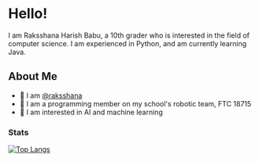 # Hello! 

I am Raksshana Harish Babu, a 10th grader who is interested in the field of computer science. I am experienced in Python, and am currently learning Java. 

## About Me
- 👋 I am [@raksshana](https://github.com/raksshana)
- 🤖 I am a programming member on my school's robotic team, FTC 18715
- 🌱 I am interested in AI and machine learning

### Stats
[![Top Langs](https://github-readme-stats.vercel.app/api/top-langs/?username=raksshana&layout=compact)](https://github.com/raksshana/github-readme-stats)

<!--
**raksshana/raksshana** is a ✨ _special_ ✨ repository because its `README.md` (this file) appears on your GitHub profile.

Here are some ideas to get you started:
-->
